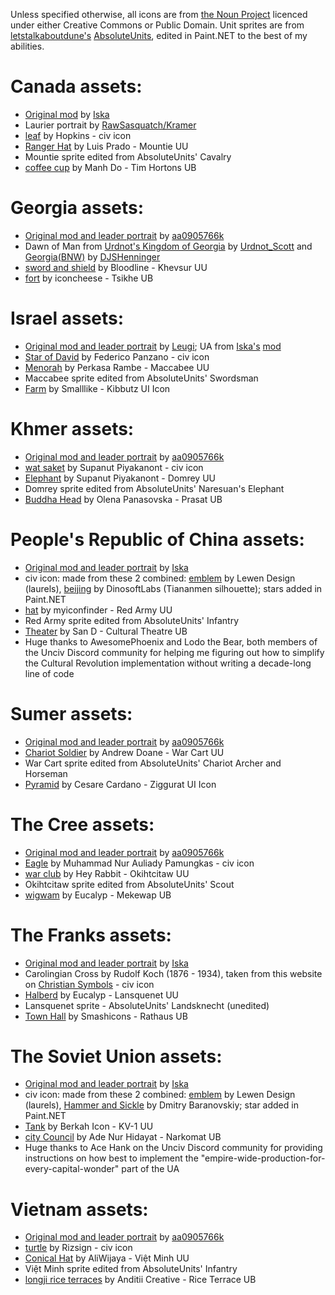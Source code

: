 Unless specified otherwise, all icons are from [the Noun Project](https://thenounproject.com) licenced under either Creative Commons or Public Domain.
Unit sprites are from [letstalkaboutdune's](https://github.com/letstalkaboutdune) [AbsoluteUnits](https://github.com/letstalkaboutdune/AbsoluteUnits), edited in Paint.NET to the best of my abilities.

# Canada assets:
* [Original mod](https://steamcommunity.com/sharedfiles/filedetails/?id=2957634921) by [Iska](https://steamcommunity.com/profiles/76561198033595020)
* Laurier portrait by [RawSasquatch/Kramer](https://steamcommunity.com/id/aquaticsasquatch)
* [leaf](https://thenounproject.com/icon/leaf-930479/) by Hopkins - civ icon
* [Ranger Hat](https://thenounproject.com/icon/ranger-hat-232274/) by Luis Prado - Mountie UU
* Mountie sprite edited from AbsoluteUnits' Cavalry
* [coffee cup](https://thenounproject.com/icon/coffee-cup-7717543/) by Manh Do - Tim Hortons UB

# Georgia assets:
* [Original mod and leader portrait](https://steamcommunity.com/sharedfiles/filedetails/?id=1599041279) by [aa0905766k](https://steamcommunity.com/profiles/76561198092299986)
* Dawn of Man from [Urdnot's Kingdom of Georgia](https://steamcommunity.com/sharedfiles/filedetails/?id=1790625195) by [Urdnot_Scott](https://steamcommunity.com/id/urdnotscott) and [Georgia(BNW)](https://steamcommunity.com/sharedfiles/filedetails/?id=142421249) by [DJSHenninger](https://steamcommunity.com/profiles/76561198046958746)
* [sword and shield](https://thenounproject.com/icon/sword-and-shield-7344578/) by Bloodline - Khevsur UU
* [fort](https://thenounproject.com/icon/fort-3758668/) by iconcheese - Tsikhe UB

# Israel assets:
* [Original mod and leader portrait](https://steamcommunity.com/sharedfiles/filedetails/?id=175924953) by [Leugi](https://steamcommunity.com/profiles/76561198082179827); UA from [Iska's](https://steamcommunity.com/profiles/76561198033595020) [mod](https://steamcommunity.com/sharedfiles/filedetails/?id=3011960905)
* [Star of David](https://thenounproject.com/icon/star-of-david-302651/) by Federico Panzano - civ icon
* [Menorah](https://thenounproject.com/icon/menorah-7533223/) by Perkasa Rambe - Maccabee UU
* Maccabee sprite edited from AbsoluteUnits' Swordsman
* [Farm](https://thenounproject.com/icon/farm-2162958/) by Smalllike - Kibbutz UI Icon

# Khmer assets:
* [Original mod and leader portrait](https://steamcommunity.com/sharedfiles/filedetails/?id=3367487902) by [aa0905766k](https://steamcommunity.com/profiles/76561198092299986)
* [wat saket](https://thenounproject.com/icon/wat-saket-7910205/) by Supanut Piyakanont - civ icon
* [Elephant](https://thenounproject.com/icon/elephant-7910167/) by Supanut Piyakanont - Domrey UU
* Domrey sprite edited from AbsoluteUnits' Naresuan's Elephant
* [Buddha Head](https://thenounproject.com/icon/buddha-head-1894916/) by Olena Panasovska - Prasat UB

# People's Republic of China assets:
* [Original mod and leader portrait](https://steamcommunity.com/sharedfiles/filedetails/?id=2821568960) by [Iska](https://steamcommunity.com/profiles/76561198033595020)
* civ icon: made from these 2 combined: [emblem](https://thenounproject.com/icon/emblem-7924158/) by Lewen Design (laurels), [beijing](https://thenounproject.com/icon/beijing-1039280/) by DinosoftLabs (Tiananmen silhouette); stars added in Paint.NET
* [hat](https://thenounproject.com/icon/hat-3838084/) by myiconfinder - Red Army UU
* Red Army sprite edited from AbsoluteUnits' Infantry
* [Theater](https://thenounproject.com/icon/theater-7820341/) by San D - Cultural Theatre UB
* Huge thanks to AwesomePhoenix and Lodo the Bear, both members of the Unciv Discord community for helping me figuring out how to simplify the Cultural Revolution implementation without writing a decade-long line of code

# Sumer assets:
* [Original mod and leader portrait](https://steamcommunity.com/sharedfiles/filedetails/?id=3339754410) by [aa0905766k](https://steamcommunity.com/profiles/76561198092299986)
* [Chariot Soldier](https://thenounproject.com/icon/chariot-soldier-1189932/) by Andrew Doane - War Cart UU
* War Cart sprite edited from AbsoluteUnits' Chariot Archer and Horseman
* [Pyramid](https://thenounproject.com/icon/pyramid-11905/) by Cesare Cardano - Ziggurat UI Icon

# The Cree assets:
* [Original mod and leader portrait](https://steamcommunity.com/sharedfiles/filedetails/?id=3357775258) by [aa0905766k](https://steamcommunity.com/profiles/76561198092299986)
* [Eagle](https://thenounproject.com/icon/eagle-7150169/) by Muhammad Nur Auliady Pamungkas - civ icon
* [war club](https://thenounproject.com/icon/war-club-3571403/) by Hey Rabbit - Okihtcitaw UU
* Okihtcitaw sprite edited from AbsoluteUnits' Scout
* [wigwam](https://thenounproject.com/icon/wigwam-3155038/) by Eucalyp - Mekewap UB

# The Franks assets:
* [Original mod and leader portrait](https://steamcommunity.com/sharedfiles/filedetails/?id=2956290570) by [Iska](https://steamcommunity.com/profiles/76561198033595020)
* Carolingian Cross by Rudolf Koch (1876 - 1934), taken from this website on [Christian Symbols](https://catholic-resources.org/Art/Koch-ChristianSymbols.htm) - civ icon
* [Halberd](https://thenounproject.com/icon/halberd-4686448/) by Eucalyp - Lansquenet UU
* Lansquenet sprite - AbsoluteUnits' Landsknecht (unedited)
* [Town Hall](https://thenounproject.com/icon/town-hall-1152498/) by Smashicons - Rathaus UB

# The Soviet Union assets:
* [Original mod and leader portrait](https://steamcommunity.com/sharedfiles/filedetails/?id=2475956936) by [Iska](https://steamcommunity.com/profiles/76561198033595020)
* civ icon: made from these 2 combined: [emblem](https://thenounproject.com/icon/emblem-7924158/) by Lewen Design (laurels), [Hammer and Sickle](https://thenounproject.com/icon/hammer-and-sickle-1367667/) by Dmitry Baranovskiy; star added in Paint.NET
* [Tank](https://thenounproject.com/icon/tank-7588769/) by Berkah Icon - KV-1 UU
* [city Council](https://thenounproject.com/icon/city-council-3955210/) by Ade Nur Hidayat - Narkomat UB
* Huge thanks to Ace Hank on the Unciv Discord community for providing instructions on how best to implement the "empire-wide-production-for-every-capital-wonder" part of the UA

# Vietnam assets:
* [Original mod and leader portrait](https://steamcommunity.com/sharedfiles/filedetails/?id=3315291126) by [aa0905766k](https://steamcommunity.com/profiles/76561198092299986)
* [turtle](https://thenounproject.com/icon/turtle-7747026/) by Rizsign - civ icon
* [Conical Hat](https://thenounproject.com/icon/conical-hat-1114377/) by AliWijaya - Việt Minh UU
* Việt Minh sprite edited from AbsoluteUnits' Infantry
* [longji rice terraces](https://thenounproject.com/icon/longji-rice-terraces-7175388/) by Anditii Creative - Rice Terrace UB



